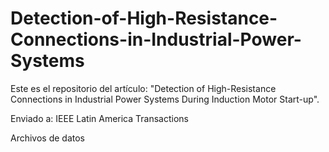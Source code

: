 # Detection-of-High-Resistance-Connections-in-Industrial-Power-Systems
Este es el repositorio del artículo: "Detection of High-Resistance Connections in Industrial Power Systems During Induction Motor Start-up".

Enviado a: IEEE Latin America Transactions

Archivos de datos

